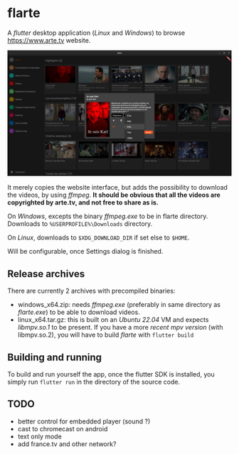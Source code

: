 # flarte

A *flutter* desktop application (*Linux* and *Windows*) to browse https://www.arte.tv website.

<img width="640" src="./screenshots/20230324-flarte.png" />

It merely copies the website interface, but adds the possibility to download the videos, by using *ffmpeg*.
**It should be obvious that all the videos are copyrighted by arte.tv, and not free to share as is.**

On *Windows*, excepts the binary *ffmpeg.exe* to be in flarte directory. Downloads to `%USERPROFILE%\Downloads` directory.

On *Linux*, downloads to `$XDG_DOWNLOAD_DIR` if set else to `$HOME`.

Will be configurable, once Settings dialog is finished.

## Release archives

There are currently 2 archives with precompiled binaries:

- windows_x64.zip:  needs *ffmpeg.exe* (preferably in same directory as *flarte.exe*) to be able to download videos.
- linux_x64.tar.gz: this is built on an *Ubuntu 22.04* VM and expects *libmpv.so.1* to be present. If you have a more *recent mpv version* (with libmpv.so.2), you will have to build *flarte* with `flutter build`

## Building and running

To build and run yourself the app, once the flutter SDK is installed, you simply run `flutter run` in the directory of the source code.

## TODO

- better control for embedded player (sound ?)
- cast to chromecast on android
- text only mode
- add france.tv and other network?
